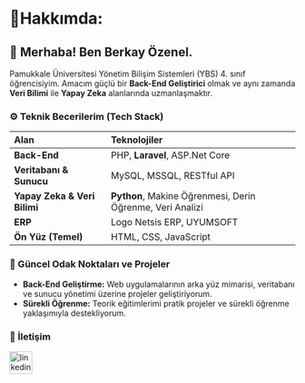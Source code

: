 # 🔗Hakkımda:
## 👋 Merhaba! Ben Berkay Özenel.

Pamukkale Üniversitesi Yönetim Bilişim Sistemleri (YBS) 4. sınıf öğrencisiyim. Amacım güçlü bir **Back-End Geliştirici** olmak ve aynı zamanda **Veri Bilimi** ile **Yapay Zeka** alanlarında uzmanlaşmaktır.

### ⚙️ Teknik Becerilerim (Tech Stack)

| Alan | Teknolojiler |
| :--- | :--- |
| **Back-End** | PHP, **Laravel**, ASP.Net Core |
| **Veritabanı & Sunucu** | MySQL, MSSQL, RESTful API |
| **Yapay Zeka & Veri Bilimi** | **Python**, Makine Öğrenmesi, Derin Öğrenme, Veri Analizi |
| **ERP** | Logo Netsis ERP, UYUMSOFT |
| **Ön Yüz (Temel)** | HTML, CSS, JavaScript |

### 🚀 Güncel Odak Noktaları ve Projeler

* **Back-End Geliştirme:** Web uygulamalarının arka yüz mimarisi, veritabanı ve sunucu yönetimi üzerine projeler geliştiriyorum. 
* **Sürekli Öğrenme:** Teorik eğitimlerimi pratik projeler ve sürekli öğrenme yaklaşımıyla destekliyorum.

### 🤝 İletişim
[<img src='https://cdn.jsdelivr.net/npm/simple-icons@3.0.1/icons/linkedin.svg' alt='linkedin' height='40'>](https://www.linkedin.com/in/brkyznl/) 
